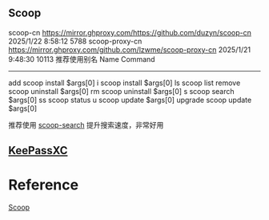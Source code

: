 
## Scoop
scoop-cn https://mirror.ghproxy.com/https://github.com/duzyn/scoop-cn 2025/1/22 8:58:12 5788
scoop-proxy-cn https://mirror.ghproxy.com/github.com/lzwme/scoop-proxy-cn 2025/1/21 9:48:30 10113
推荐使用别名
Name Command
---- -------
add scoop install $args[0]
i scoop install $args[0]
ls scoop list
remove scoop uninstall $args[0]
rm scoop uninstall $args[0]
s scoop search $args[0]
ss scoop status
u scoop update $args[0]
upgrade scoop update $args[0]

推荐使用 [scoop-search]( https://github.com/shilangyu/scoop-search) 提升搜索速度，非常好用
## [KeePassXC](https://github.com/keepassxreboot/keepassxc)


# Reference
[Scoop](https://www.wangwangit.com/2025-04-16-Scoop%E4%BD%A0%E7%9A%84Windows%E8%BD%AF%E4%BB%B6%E7%AE%A1%E7%90%86%E7%A5%9E%E5%99%A8/)
